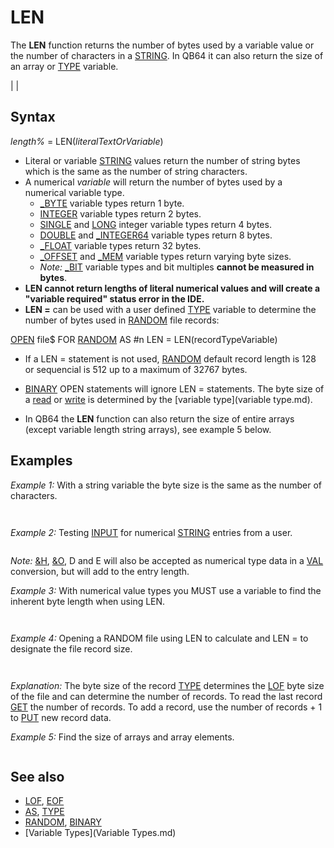 # LEN

The **LEN** function returns the number of bytes used by a variable value or the number of characters in a [STRING](STRING.md). In QB64 it can also return the size of an array or [TYPE](TYPE.md) variable.

  

|  |

## Syntax

*length%* = LEN(*literalTextOrVariable*)
  

* Literal or variable [STRING](STRING.md) values return the number of string bytes which is the same as the number of string characters.
* A numerical *variable* will return the number of bytes used by a numerical variable type.
	+ [_BYTE](_BYTE.md) variable types return 1 byte.
	+ [INTEGER](INTEGER.md) variable types return 2 bytes.
	+ [SINGLE](SINGLE.md) and [LONG](LONG.md) integer variable types return 4 bytes.
	+ [DOUBLE](DOUBLE.md) and [_INTEGER64](_INTEGER64.md) variable types return 8 bytes.
	+ [_FLOAT](_FLOAT.md) variable types return 32 bytes.
	+ [_OFFSET](_OFFSET.md) and [_MEM](_MEM.md) variable types return varying byte sizes.
	+ *Note:* [_BIT](_BIT.md) variable types and bit multiples **cannot be measured in bytes**.
* **LEN cannot return lengths of literal numerical values and will create a "variable required" status error in the IDE.**
* **LEN =** can be used with a user defined [TYPE](TYPE.md) variable to determine the number of bytes used in [RANDOM](RANDOM.md) file records:

[OPEN](OPEN.md) file$ FOR [RANDOM](RANDOM.md) AS #n LEN = LEN(recordTypeVariable)
* If a LEN = statement is not used, [RANDOM](RANDOM.md) default record length is 128 or sequencial is 512 up to a maximum of 32767 bytes.
* [BINARY](BINARY.md) OPEN statements will ignore LEN = statements. The byte size of a [read](read.md) or [write](write.md) is determined by the [variable type](variable type.md).

* In QB64 the **LEN** function can also return the size of entire arrays (except variable length string arrays), see example 5 below.

## Examples

*Example 1:* With a string variable the byte size is the same as the number of characters.

``` LastName$ = "Williams" PRINT LEN(LastName$); "bytes"  
```

```  8 bytes  
```

  

*Example 2:* Testing [INPUT](INPUT.md) for numerical [STRING](STRING.md) entries from a user.

``` [INPUT](INPUT.md) "number: ", num$  value$ = [LTRIM$](LTRIM$.md)([STR$](STR$.md)([VAL](VAL.md)(num$))) L = LEN(value$)  [PRINT](PRINT.md) LEN(num$), L  
```

*Note:* [&H](&H.md), [&O](&O.md), D and E will also be accepted as numerical type data in a [VAL](VAL.md) conversion, but will add to the entry length.
  

*Example 3:* With numerical value types you MUST use a variable to find the inherent byte length when using LEN.

``` DIM I AS INTEGER PRINT "INTEGER ="; LEN(I); "bytes" DIM L AS LONG PRINT "LONG ="; LEN(L); "bytes" DIM I64 AS _INTEGER64 PRINT "_INTEGER64 ="; LEN(I64); "bytes" DIM S AS SINGLE PRINT "SINGLE ="; LEN(S); "bytes" DIM D AS DOUBLE PRINT "DOUBLE ="; LEN(D); "bytes" DIM F AS _FLOAT PRINT "_FLOAT ="; LEN(F); "bytes"  
```

``` INTEGER = 2 bytes LONG = 4 bytes _INTEGER64 = 8 bytes SINGLE = 4 bytes DOUBLE = 8 bytes _FLOAT = 32 bytes  
```

  

*Example 4:* Opening a RANDOM file using LEN to calculate and LEN = to designate the file record size.

``` [TYPE](TYPE.md) variabletype   x [AS](AS.md) [INTEGER](INTEGER.md)'       '2 bytes   y [AS](AS.md) [STRING](STRING.md) * 10'  '10 bytes   z [AS](AS.md) [LONG](LONG.md)'          '4 bytes [END](END.md) [TYPE](TYPE.md)'            '16 bytes total [DIM](DIM.md) record [AS](AS.md) variabletype [DIM](DIM.md) newrec [AS](AS.md) variabletype  file$ = "testrand.inf" '<<<< filename may overwrite existing file number% = 1 '<<<<<<<<<< record number to write cannot be zero RecordLEN% = LEN(record) [PRINT](PRINT.md) RecordLEN%; "bytes" record.x = 255 record.y = "Hello world!" record.z = 65535 [PRINT](PRINT.md) record.x, record.y, record.z  [OPEN](OPEN.md) file$ [FOR](FOR.md) [RANDOM](RANDOM.md) [AS](AS.md) #1 LEN = RecordLEN% [PUT](PUT.md) #1, number% , record 'change record position number to add records [CLOSE](CLOSE.md) #1  [OPEN](OPEN.md) file$ [FOR](FOR.md) [RANDOM](RANDOM.md) [AS](AS.md) #2 LEN = RecordLEN% NumRecords% = [LOF](LOF.md)(2) \ RecordLEN% PRINT NumRecords%; "records"  [GET](GET.md) #2, NumRecords% , newrec 'GET last record available [CLOSE](CLOSE.md) #2 [PRINT](PRINT.md) newrec.x, newrec.y, newrec.z  [END](END.md)  
```

```  16 bytes  255        Hello worl       65535  1 records  255        Hello worl       65535  
```

*Explanation:* The byte size of the record [TYPE](TYPE.md) determines the [LOF](LOF.md) byte size of the file and can determine the number of records.
To read the last record [GET](GET.md) the number of records. To add a record, use the number of records + 1 to [PUT](PUT.md) new record data.
  

*Example 5:* Find the size of arrays and array elements.

``` [DIM](DIM.md) a!(1 [TO](TO.md) 5) 'a SINGLE has 4 bytes [PRINT](PRINT.md) "Element size ="; LEN(a!(1)), "Overall size ="; LEN(a!()) '5 elements * 4 bytes = 20 bytes  [DIM](DIM.md) b%(1 [TO](TO.md) 5) 'an INTEGER has 4 bytes [PRINT](PRINT.md) "Element size ="; LEN(b%(1)), "Overall size ="; LEN(b%()) '5 elements * 2 bytes = 10 bytes  [DIM](DIM.md) c$(1 [TO](TO.md) 5) 'PRINT LEN(c$()) 'Error: cannot use for array of variable length strings  'but for fixed length strings it works [DIM](DIM.md) d$3(1 [TO](TO.md) 5) 'fixed length (3 chars) [PRINT](PRINT.md) "Element size ="; LEN(d$3(1)), "Overall size ="; LEN(d$3()) '5 elements * 3 bytes = 15 bytes  'and it also works for TYPE arrays [TYPE](TYPE.md) t     a [AS](AS.md) [LONG](LONG.md) '4 bytes     b [AS](AS.md) [INTEGER](INTEGER.md) '2 bytes [END TYPE](END TYPE.md) [DIM](DIM.md) e(1 [TO](TO.md) 5) [AS](AS.md) t 'type is 6 bytes long [PRINT](PRINT.md) "Element size ="; LEN(e(1)), "Overall size ="; LEN(e()) '5 elements * 6 bytes = 30 bytes  
```

  

## See also

* [LOF](LOF.md), [EOF](EOF.md)
* [AS](AS.md), [TYPE](TYPE.md)
* [RANDOM](RANDOM.md), [BINARY](BINARY.md)
* [Variable Types](Variable Types.md)

  
